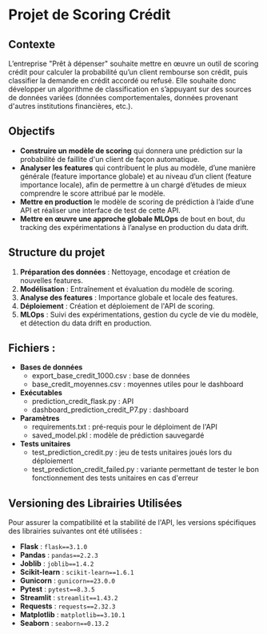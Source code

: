 # Projet de Scoring Crédit

## Contexte
L’entreprise "Prêt à dépenser" souhaite mettre en œuvre un outil de scoring crédit pour calculer la probabilité qu’un client rembourse son crédit, puis classifier la demande en crédit accordé ou refusé. Elle souhaite donc développer un algorithme de classification en s’appuyant sur des sources de données variées (données comportementales, données provenant d'autres institutions financières, etc.).

## Objectifs
- **Construire un modèle de scoring** qui donnera une prédiction sur la probabilité de faillite d'un client de façon automatique.
- **Analyser les features** qui contribuent le plus au modèle, d’une manière générale (feature importance globale) et au niveau d’un client (feature importance locale), afin de permettre à un chargé d’études de mieux comprendre le score attribué par le modèle.
- **Mettre en production** le modèle de scoring de prédiction à l’aide d’une API et réaliser une interface de test de cette API.
- **Mettre en œuvre une approche globale MLOps** de bout en bout, du tracking des expérimentations à l’analyse en production du data drift.

## Structure du projet
1. **Préparation des données** : Nettoyage, encodage et création de nouvelles features.
2. **Modélisation** : Entraînement et évaluation du modèle de scoring.
3. **Analyse des features** : Importance globale et locale des features.
4. **Déploiement** : Création et déploiement de l'API de scoring.
5. **MLOps** : Suivi des expérimentations, gestion du cycle de vie du modèle, et détection du data drift en production.

## Fichiers : 
- **Bases de données**
    - export_base_credit_1000.csv : base de données
    - base_credit_moyennes.csv : moyennes utiles pour le dashboard
- **Exécutables**
    - prediction_credit_flask.py : API
    - dashboard_prediction_credit_P7.py : dashboard
- **Paramètres**
    - requirements.txt : pré-requis pour le déploiment de l'API
    - saved_model.pkl : modèle de prédiction sauvegardé
- **Tests unitaires**
    - test_prediction_credit.py : jeu de tests unitaires joués lors du déploiement
    - test_prediction_credit_failed.py : variante permettant de tester le bon fonctionnement des tests unitaires en cas d'erreur

## Versioning des Librairies Utilisées
Pour assurer la compatibilité et la stabilité de l'API, les versions spécifiques des librairies suivantes ont été utilisées :

- **Flask** : `flask==3.1.0`
- **Pandas** : `pandas==2.2.3`
- **Joblib** : `joblib==1.4.2`
- **Scikit-learn** : `scikit-learn==1.6.1`
- **Gunicorn** : `gunicorn==23.0.0`
- **Pytest** : `pytest==8.3.5`
- **Streamlit** : `streamlit==1.43.2`
- **Requests** : `requests==2.32.3`
- **Matplotlib** : `matplotlib==3.10.1`
- **Seaborn** : `seaborn==0.13.2`
